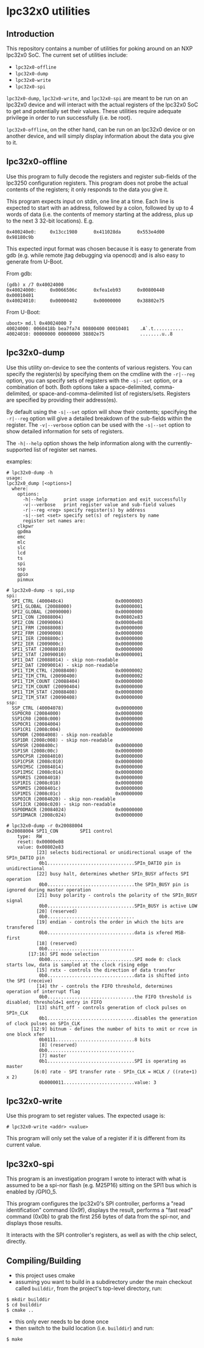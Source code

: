 lpc32x0 utilities
=================

Introduction
------------
This repository contains a number of utilities for poking around on an NXP
lpc32x0 SoC. The current set of utilities include:
  * `lpc32x0-offline`
  * `lpc32x0-dump`
  * `lpc32x0-write`
  * `lpc32x0-spi`

`lpc32x0-dump`, `lpc32x0-write`, and `lpc32x0-spi` are meant to be run on
an lpc32x0 device and will interact with the actual registers of the
lpc32x0 SoC to get and potentially set their values. These utilities
require adequate privilege in order to run successfully (i.e. be root).

`lpc32x0-offline`, on the other hand, can be run on an lpc32x0 device or on
another device, and will simply display information about the data you give
to it.

lpc32x0-offline
---------------
Use this program to fully decode the registers and register sub-fields
of the lpc3250 configuration registers. This program does not probe the actual
contents of the registers; it only responds to the data you give it.

This program expects input on stdin, one line at a time. Each line is expected
to start with an address, followed by a colon, followed by up to 4 words of
data (i.e. the contents of memory starting at the address, plus up to the next
3 32-bit locations). E.g.

```
0x400240e0:     0x13cc1980      0x411028da      0x553e4d00      0x98180c9b
```

This expected input format was chosen because it is easy to generate from gdb
(e.g. while remote jtag debugging via openocd) and is also easy to generate
from U-Boot.

From gdb:

```
(gdb) x /7 0x40024000
0x40024000:     0x0066506c      0xfea1eb93      0x00800440      0x00010401
0x40024010:     0x00000402      0x00000000      0x38802e75
```

From U-Boot:

```
uboot> md.l 0x40024000 7
40024000: 0060418b bea7fa74 00800400 00010401    .A`.t...........
40024010: 00000000 00000000 38802e75             ........u..8
```

lpc32x0-dump
------------
Use this utility on-device to see the contents of various registers. You can
specify the register(s) by specifying them on the cmdline with the
`-r|--reg` option, you can specify sets of registers with the `-s|--set`
option, or a combination of both. Both options take a space-delimited,
comma-delimited, or space-and-comma-delimited list of registers/sets.
Registers are specified by providing their address(es).

By default using the `-s|--set` option will show their contents; specifying
the `-r|--reg` option will give a detailed breakdown of the sub-fields
within the register. The `-v|--verbose` option can be used with the
`-s|--set` option to show detailed information for sets of registers.

The `-h|--help` option shows the help information along with the
currently-supported list of register set names.

examples:

	# lpc32x0-dump -h
	usage:
	lpc32x0_dump [<options>]
	  where:
	    options:
	      -h|--help      print usage information and exit successfully
	      -v|--verbose   print register value and sub-field values
	      -r|--reg <reg> specify register(s) by address
	      -s|--set <set> specify set(s) of registers by name
	      register set names are:
		clkpwr
		gpdma
		emc
		mlc
		slc
		lcd
		ts
		spi
		ssp
		gpio
		pinmux

	# lpc32x0-dump -s spi,ssp
	spi:
	  SPI_CTRL (400040c4)                   0x00000003
	  SPI1_GLOBAL (20088000)                0x00000001
	  SPI2_GLOBAL (20090000)                0x00000000
	  SPI1_CON (20088004)                   0x00802e83
	  SPI2_CON (20090004)                   0x00000e08
	  SPI1_FRM (20088008)                   0x00000000
	  SPI2_FRM (20090008)                   0x00000000
	  SPI1_IER (2008800c)                   0x00000000
	  SPI2_IER (2009000c)                   0x00000000
	  SPI1_STAT (20088010)                  0x00000000
	  SPI2_STAT (20090010)                  0x00000001
	  SPI1_DAT (20088014) - skip non-readable
	  SPI2_DAT (20090014) - skip non-readable
	  SPI1_TIM_CTRL (20088400)              0x00000002
	  SPI2_TIM_CTRL (20090400)              0x00000002
	  SPI1_TIM_COUNT (20088404)             0x00000000
	  SPI2_TIM_COUNT (20090404)             0x00000000
	  SPI1_TIM_STAT (20088408)              0x00008000
	  SPI2_TIM_STAT (20090408)              0x00000000
	ssp:
	  SSP_CTRL (40004078)                   0x00000000
	  SSP0CR0 (20084000)                    0x00000000
	  SSP1CR0 (2008c000)                    0x00000000
	  SSP0CR1 (20084004)                    0x00000000
	  SSP1CR1 (2008c004)                    0x00000000
	  SSP0DR (20084008) - skip non-readable
	  SSP1DR (2008c008) - skip non-readable
	  SSP0SR (2008400c)                     0x00000000
	  SSP1SR (2008c00c)                     0x00000000
	  SSP0CPSR (20084010)                   0x00000000
	  SSP1CPSR (2008c010)                   0x00000000
	  SSP0IMSC (20084014)                   0x00000000
	  SSP1IMSC (2008c014)                   0x00000000
	  SSP0RIS (20084018)                    0x00000000
	  SSP1RIS (2008c018)                    0x00000000
	  SSP0MIS (2008401c)                    0x00000000
	  SSP1MIS (2008c01c)                    0x00000000
	  SSP0ICR (20084020) - skip non-readable
	  SSP1ICR (2008c020) - skip non-readable
	  SSP0DMACR (20084024)                  0x00000000
	  SSP1DMACR (2008c024)                  0x00000000

	# lpc32x0-dump -r 0x20088004
	0x20088004 SPI1_CON        SPI1 control
		type:  RW
		reset: 0x00000e08
		value: 0x00802e83
			   [23] selects bidirectional or unidirectional usage of the SPIn_DATIO pin
				0b1................................SPIn_DATIO pin is unidirectional
			   [22] busy halt, determines whether SPIn_BUSY affects SPI operation
				0b0................................the SPIn_BUSY pin is ignored during master operation
			   [21] busy polarity - controls the polarity of the SPIn_BUSY signal
				0b0................................SPIn_BUSY is active LOW
			   [20] (reserved)
				0b0................................
			   [19] endian - controls the order in which the bits are transfered
				0b0................................data is xfered MSB-first
			   [18] (reserved)
				0b0................................
			[17:16] SPI mode selection
				0b00...............................SPI mode 0: clock starts low, data is sampled at the clock rising edge
			   [15] rxtx - controls the direction of data transfer
				0b0................................data is shifted into the SPI (receive)
			   [14] thr - controls the FIFO threshold, determines operation of interrupt flag
				0b0................................the FIFO threshold is disabled; threshold=1 entry in FIFO
			   [13] shift_off - controls generation of clock pulses on SPIn_CLK
				0b1................................disables the generation of clock pulses on SPIn_CLK
			 [12:9] bitnum - defines the number of bits to xmit or rcve in one block xfer
				0b0111.............................8 bits
			    [8] (reserved)
				0b0................................
			    [7] master
				0b1................................SPI is operating as master
			  [6:0] rate - SPI transfer rate - SPIn_CLK = HCLK / ((rate+1) x 2)
				0b0000011..........................value: 3

lpc32x0-write
-------------
Use this program to set register values. The expected usage is:

	# lpc32x0-write <addr> <value>

This program will only set the value of a register if it is different from its
current value.

lpc32x0-spi
-----------
This program is an investigation program I wrote to interact with what is
assumed to be a spi-nor flash (e.g. M25P16) sitting on the SPI1 bus which is
enabled by /GPIO_5.

This program configures the lpc32x0's SPI controller, performs a "read
identification" command (0x9f), displays the result, performs a "fast
read" command (0x0b) to grab the first 256 bytes of data from the spi-nor, and
displays those results.

It interacts with the SPI controller's registers, as well as with the chip
select, directly.


Compiling/Building
------------------
- this project uses cmake
- assuming you want to build in a subdirectory under the main checkout called
  `builddir`, from the project's top-level directory, run:

```
$ mkdir builddir
$ cd builddir
$ cmake ..
```

- this only ever needs to be done once
- then switch to the build location (i.e. `builddir`) and run:

```
$ make
```
